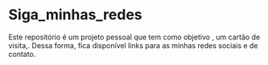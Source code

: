 # Siga_minhas_redes
Este repositório é um projeto pessoal que tem como objetivo , um cartão de visita,. Dessa forma, fica disponível links para as minhas redes sociais e de contato.
